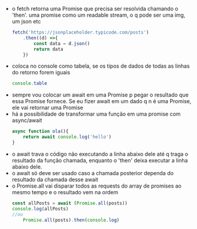 <ul>
<li>o fetch retorna uma Promise que precisa ser resolvida
chamando o 'then'. uma promise como um readable stream, 
o q pode ser uma img, um json etc

```javascript
fetch('https://jsonplaceholder.typicode.com/posts')
	.then((d) =>{
		const data = d.json()		
		return data
	})
``` 
</li>
<li>
coloca no console como tabela, se os tipos de dados de todas as linhas do retorno forem iguais

```javascript
console.table
```
</li>
<li>
sempre vou colocar um await em uma Promise p pegar o resultado que essa Promise fornece. Se eu fizer await em um dado q n é uma Promise, ele vai retornar uma Promise
</li>
<li>
há a possibilidade de transformar uma função em uma promise com async/await

```javascript
async function ola(){
	return await console.log('hello')
}
```
</li>
<li>
o await trava o código não executando a linha abaixo dele até q traga o resultado da função chamada, enquanto o 'then' deixa executar a linha abaixo dele. 
</li>
<li>
o await só deve ser usado caso a chamada posterior dependa do resultado da chamada desse await
</li>
<li>o Promise.all vai disparar todos as requests do array de promises ao mesmo tempo e o resultado vem na ordem

```javascript
const allPosts = await (Promise.all(posts))
console.log(allPosts)
//ou
	Promise.all(posts).then(console.log)
```
</li>
</ul>




